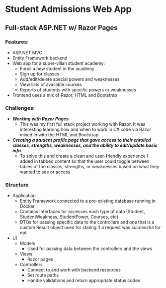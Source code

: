 # Student Admissions Web App
## Full-stack ASP.NET w/ Razor Pages
### Features:
* ASP.NET MVC
* Entity Framework backend
* Web app for a super-villan student academy:
  * Enroll a new student in the academy
  * Sign up for classes
  * Add/edit/delete special powers and weaknesses
  * View lists of available courses
  * Reports of students with specific powers or weaknesses
* Frontend uses a mix of Razor, HTML and Bootstrap

### Challenges:
* ***Working with Razor Pages***
  * This was my first full stack project working with Razor. It was interesting learning how and when to work in C# code via Razor mixed in with the HTML and Bootstrap
* ***Creating a student profile page that gave access to their enrolled classes, strengths, weaknesses, and the ability to edit/update basic info.***
  * To solve this and create a clean and user-friendly experience I added in tabbed content so that the user could toggle between tables of the classes, strengths, or weaknesses based on what they wanted to see or access.

### Structure
* Application
  * Entity Framework connected to a pre-existing database running in Docker
  * Contains Interfaces for accesses each type of data (Student, StudentWeakness, StudentPower, Courses, etc)
  * DTOs for passing specific data to the controllers and one that is a custom Result object used for stating if a request was successful for not
* UI
  * Models
    * Used for passing data between the controllers and the views
  * Views
    * Razor pages 
  * Controllers
    *  Connect to and work with backend resources
    *  Set route paths
    *  Handle validations and return appropriate status codes

